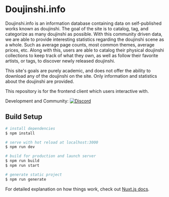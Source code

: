 # Doujinshi.info

Doujinshi.info is an information database containing data on self-published works known as doujinshi. The goal of the site is to catalog, tag, and categorize as many doujinshi as possible. With this community driven data, we are able to provide interesting statistics regarding the doujinshi scene as a whole. Such as average page counts, most common themes, average prices, etc. Along with this, users are able to catalog their physical doujinshi collections to keep track of what they own, as well as follow their favorite artists, or tags, to discover newly released doujinshi.

This site's goals are purely academic, and does not offer the ability to download any of the doujinshi on the site. Only information and statistics about the doujinshi are provided.

This repository is for the frontend client which users interactive with.

Development and Community:
[![Discord](https://img.shields.io/badge/Discord-Doujinshi.info-%237289DA.svg)](https://discord.gg/GX2VKug)

## Build Setup

``` bash
# install dependencies
$ npm install

# serve with hot reload at localhost:3000
$ npm run dev

# build for production and launch server
$ npm run build
$ npm run start

# generate static project
$ npm run generate
```

For detailed explanation on how things work, check out [Nuxt.js docs](https://nuxtjs.org).
